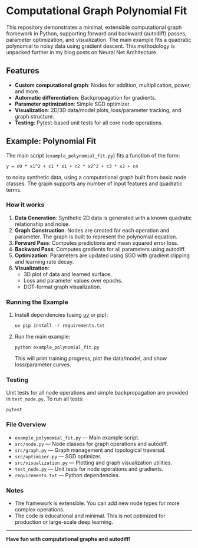 # Computational Graph Polynomial Fit

This repository demonstrates a minimal, extensible computational graph framework in Python, supporting forward and backward (autodiff) passes, parameter optimization, and visualization. The main example fits a quadratic polynomial to noisy data using gradient descent. This methodology is unpacked further in my blog posts on Neural Net Architecture.

## Features

- **Custom computational graph**: Nodes for addition, multiplication, power, and more.
- **Automatic differentiation**: Backpropagation for gradients.
- **Parameter optimization**: Simple SGD optimizer.
- **Visualization**: 2D/3D data/model plots, loss/parameter tracking, and graph structure.
- **Testing**: Pytest-based unit tests for all core node operations.

## Example: Polynomial Fit

The main script (`example_polynomial_fit.py`) fits a function of the form:

```
y = c0 * x1^2 + c1 * x1 + c2 * x2^2 + c3 * x2 + c4
```

to noisy synthetic data, using a computational graph built from basic node classes. The graph supports any number of input features and quadratic terms.

### How it works

1. **Data Generation**: Synthetic 2D data is generated with a known quadratic relationship and noise.
2. **Graph Construction**: Nodes are created for each operation and parameter. The graph is built to represent the polynomial equation.
3. **Forward Pass**: Computes predictions and mean squared error loss.
4. **Backward Pass**: Computes gradients for all parameters using autodiff.
5. **Optimization**: Parameters are updated using SGD with gradient clipping and learning rate decay.
6. **Visualization**: 
   - 3D plot of data and learned surface.
   - Loss and parameter values over epochs.
   - DOT-format graph visualization.

### Running the Example

1. Install dependencies (using [uv](https://github.com/astral-sh/uv) or pip):

   ```
   uv pip install -r requirements.txt
   ```

2. Run the main example:

   ```
   python example_polynomial_fit.py
   ```

   This will print training progress, plot the data/model, and show loss/parameter curves.

### Testing

Unit tests for all node operations and simple backpropagation are provided in `test_node.py`. To run all tests:

```
pytest
```

### File Overview

- `example_polynomial_fit.py` — Main example script.
- `src/node.py` — Node classes for graph operations and autodiff.
- `src/graph.py` — Graph management and topological traversal.
- `src/optimizer.py` — SGD optimizer.
- `src/visualization.py` — Plotting and graph visualization utilities.
- `test_node.py` — Unit tests for node operations and gradients.
- `requirements.txt` — Python dependencies.

### Notes

- The framework is extensible. You can add new node types for more complex operations.
- The code is educational and minimal. This is not optimized for production or large-scale deep learning.

---

**Have fun with computational graphs and autodiff!**

